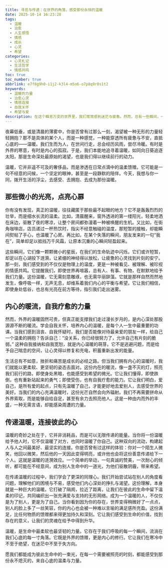 ```yaml
---
title: 寻觅与传递：在世界的角落，感受那份永恒的温暖
date: 2025-10-14 16:23:28
tags:
  - 温暖
  - 治愈
  - 人生感悟
  - 情感
  - 成长
  - 心灵
  - 希望
categories:
  - 心灵札记
  - 生活哲学
  - 情感共鸣
toc: true
toc_number: true
abbrlink: e7f8g9h0-i1j2-k3l4-m5n6-o7p8q9r0s1t2
keywords:
  - 温暖的力量
  - 治愈心灵
  - 情感连接
  - 自我关怀
  - 希望与爱
description: 在这个瞬息万变的世界里，我们常常感到迷茫与疲惫。然而，总有一些瞬间，一些细微的触动，像冬日里的一缕阳光，悄然融化我们内心的冰霜。这篇文章，将带你一同探寻那些隐藏在生活深处的温暖，感受它如何滋养我们的灵魂，并激励我们成为传递光亮的人。
---
```


夜幕低垂，或是清晨的薄雾中，你是否曾有过那么一刻，渴望被一种无形的力量轻轻拥抱？那不是具体的某个人，而是一种感觉，一种能穿透所有疲惫与不安，直抵心底的——温暖。我们生而为人，在世间行走，总会经历风雨，尝尽冷暖。有时是外界的寒意，有时是内心的孤寂。于是，我们本能地追寻着温暖，如同向日葵追逐太阳，那是生命深处最原始的渴望，也是我们得以继续前行的动力。

温暖，它并非遥不可及的奢侈品，而是渗透在日常点滴中的温柔馈赠。它可能是一句不经意的问候，一个坚定的眼神，甚至是一段静默的陪伴。今天，我想与你一同，拨开生活的浮尘，去感受、去拥抱、去成为那份温暖。

## 那些微小的光亮，点亮心扉

你有没有发现，真正的温暖，往往藏匿于那些最不起眼的地方？它不是轰轰烈烈的壮举，而是细水长流的温柔。比如，清晨醒来，窗外透进的第一缕阳光，轻柔地洒在床边，驱散了夜的寒凉，让整个房间都弥漫着一种被唤醒的生机。又比如，在街角咖啡店，店员递过一杯热饮时，指尖不经意触碰的温度，那短暂的接触，却能瞬间熨帖了手心，也温暖了心房。再比如，在某个失落的瞬间，朋友发来的一句“我在”，简单却足以抵挡万千风霜，让原本沉重的心瞬间轻盈起来。

这些瞬间，它们像一颗颗微小的星辰，在我们的生命轨迹中闪烁。它们或许短暂，却足以在心湖投下涟漪，让紧绷的神经得以放松，让疲惫的心灵找到片刻的安宁。那一刻，我们感受到的不仅仅是物理上的温度，更是一种被看见、被理解、被珍视的情感共鸣。它提醒我们，即使世界再喧嚣，总有人、有事、有物，在默默地给予我们力量。这份温暖，它无需刻意雕琢，也无需华丽辞藻。它就是那样自然而然地发生，像呼吸一样，无声无息，却维系着我们内心的平衡与希望。它让我们相信，即使身处低谷，也总有光亮在前方等待，指引我们走出迷雾。

## 内心的暖流，自我疗愈的力量

然而，外界的温暖固然可贵，但真正能支撑我们走过漫长岁月的，是内心深处那股源源不断的暖流。学会自我关怀，培养内心的温暖，是每个人一生中最重要的功课。当我们感到沮丧、自我怀疑时，我们是否能像对待最亲爱的朋友一样，给自己一个温柔的拥抱？告诉自己：“没关系，你已经很努力了，允许自己有片刻的脆弱。” 这种自我接纳和自我宽恕，就是内心温暖的萌芽。它不是逃避问题，而是给予自己喘息的空间，让心灵得以修复和充电，积蓄重新出发的能量。

生活总有不如意，挫折和痛苦是成长的必经之路。但当我们拥有内心的温暖时，我们就能以更柔软、更坚韧的姿态去面对。这份内在的暖流，像一盏不灭的灯，照亮我们前行的路，即使身处黑暗，也能感受到希望的微光。它让我们懂得，即使跌倒，也有重新站起来的勇气；即使受伤，也有自我疗愈的能力。它让我们明白，爱自己，是所有爱的起点，只有先温暖了自己，才能更好地去爱别人，去感受世界的美好。当我们的内心充满温暖时，这份光芒自然会向外辐射。我们不再需要拼命从外界索取，而是能够自给自足，甚至有余力去照亮他人。这是一种由内而外的丰盛，一种无需言语，却能感染周遭的力量。

## 传递温暖，连接彼此的心

温暖的奇妙之处在于，它并非消耗品，而是可以无限传递的能量。当你将一份温暖给予他人时，它不仅温暖了对方，也同时温暖了你自己。这种双向的流动，构建起人与人之间最美好、最坚实的连接。你是否曾有过这样的体验：你对一个陌生人微笑，他回以微笑，然后他的一天因此变得明亮，或许他也会将这份善意传递给下一个人。这就是温暖的涟漪效应。一个简单的举动，一句真诚的赞美，一次耐心的倾听，都可能在不经意间，成为别人生命中的一道光，为他们驱散阴霾，带来希望。

在传递温暖的过程中，我们学会了更深的同理心。我们开始尝试站在别人的角度看问题，理解他们的困境与不易，感受他们内心深处的挣扎与渴望。这份理解，本身就是一种巨大的温暖。它打破了隔阂，拉近了距离，让我们在彼此的生命中留下温柔的印记，共同编织出一张充满爱与支持的无形网络。成为一个温暖的人，不仅仅是为了别人，更是为了自己。当你看到因为你的存在，世界变得稍微好了一点点，别人的脸上多了一丝笑容，你的内心也会被一种难以言喻的满足感所充盈。这份满足，比任何物质的馈赠都来得更加持久和深刻。它让我们感受到生命的价值，找到存在的意义，让我们的灵魂在给予中得到升华。

温暖，是生命中最柔软也最坚韧的力量。它存在于我们呼吸的每一个瞬间，流淌在我们心底的每一寸角落。它既是外界的馈赠，更是内心的修行。它让我们在寒冷中不至于绝望，在迷茫中不至于失方向。

愿我们都能成为彼此生命中的一束光，在每一个需要被照亮的时刻，都能感受到那份永不熄灭的，来自心底的温柔与力量。